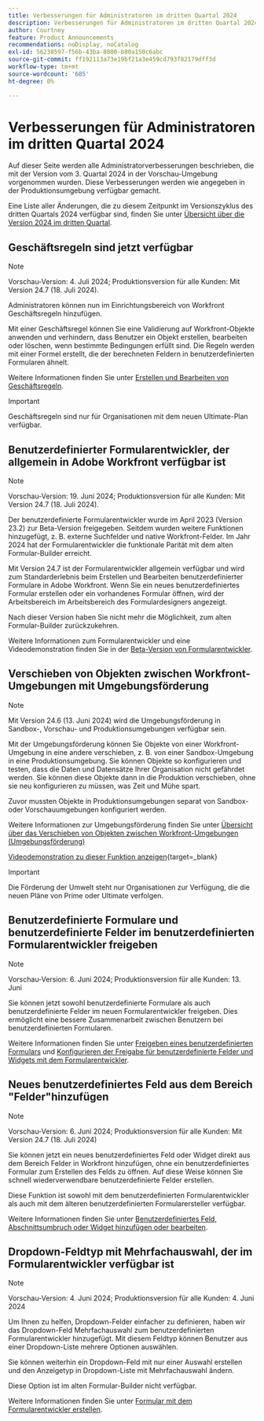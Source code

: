 ```yaml
---
title: Verbesserungen für Administratoren im dritten Quartal 2024
description: Verbesserungen für Administratoren im dritten Quartal 2024
author: Courtney
feature: Product Announcements
recommendations: noDisplay, noCatalog
exl-id: 56238597-f56b-43ba-8800-b80a150c6abc
source-git-commit: ff192113a73e19bf21a3e459cd793f82179dff3d
workflow-type: tm+mt
source-wordcount: '685'
ht-degree: 0%

---
```


# Verbesserungen für Administratoren im dritten Quartal 2024

Auf dieser Seite werden alle Administratorverbesserungen beschrieben, die mit der Version vom 3. Quartal 2024 in der Vorschau-Umgebung vorgenommen wurden. Diese Verbesserungen werden wie angegeben in der Produktionsumgebung verfügbar gemacht.

Eine Liste aller Änderungen, die zu diesem Zeitpunkt im Versionszyklus des dritten Quartals 2024 verfügbar sind, finden Sie unter [Übersicht über die Version 2024 im dritten Quartal](/help/quicksilver/product-announcements/product-releases/24-q3-release-activity/24-q3-release-overview.md).

## Geschäftsregeln sind jetzt verfügbar

>[!NOTE]
>
>Vorschau-Version: 4. Juli 2024; Produktionsversion für alle Kunden: Mit Version 24.7 (18. Juli 2024).

Administratoren können nun im Einrichtungsbereich von Workfront Geschäftsregeln hinzufügen.

Mit einer Geschäftsregel können Sie eine Validierung auf Workfront-Objekte anwenden und verhindern, dass Benutzer ein Objekt erstellen, bearbeiten oder löschen, wenn bestimmte Bedingungen erfüllt sind. Die Regeln werden mit einer Formel erstellt, die der berechneten Feldern in benutzerdefinierten Formularen ähnelt.

Weitere Informationen finden Sie unter [Erstellen und Bearbeiten von Geschäftsregeln](/help/quicksilver/administration-and-setup/set-up-workfront/configure-system-defaults/business-rules.md).

>[!IMPORTANT]
>
>Geschäftsregeln sind nur für Organisationen mit dem neuen Ultimate-Plan verfügbar.

## Benutzerdefinierter Formularentwickler, der allgemein in Adobe Workfront verfügbar ist

>[!NOTE]
>
>Vorschau-Version: 19. Juni 2024; Produktionsversion für alle Kunden: Mit Version 24.7 (18. Juli 2024).

Der benutzerdefinierte Formularentwickler wurde im April 2023 (Version 23.2) zur Beta-Version freigegeben. Seitdem wurden weitere Funktionen hinzugefügt, z. B. externe Suchfelder und native Workfront-Felder. Im Jahr 2024 hat der Formularentwickler die funktionale Parität mit dem alten Formular-Builder erreicht.

Mit Version 24.7 ist der Formularentwickler allgemein verfügbar und wird zum Standarderlebnis beim Erstellen und Bearbeiten benutzerdefinierter Formulare in Adobe Workfront. Wenn Sie ein neues benutzerdefiniertes Formular erstellen oder ein vorhandenes Formular öffnen, wird der Arbeitsbereich im Arbeitsbereich des Formulardesigners angezeigt.

Nach dieser Version haben Sie nicht mehr die Möglichkeit, zum alten Formular-Builder zurückzukehren.

Weitere Informationen zum Formularentwickler und eine Videodemonstration finden Sie in der [Beta-Version von Formularentwickler](/help/quicksilver/product-announcements/product-releases/23.2-release-activity/23-2-admin-enhancements.md).

## Verschieben von Objekten zwischen Workfront-Umgebungen mit Umgebungsförderung

>[!NOTE]
>
>Mit Version 24.6 (13. Juni 2024) wird die Umgebungsförderung in Sandbox-, Vorschau- und Produktionsumgebungen verfügbar sein.

Mit der Umgebungsförderung können Sie Objekte von einer Workfront-Umgebung in eine andere verschieben, z. B. von einer Sandbox-Umgebung in eine Produktionsumgebung. Sie können Objekte so konfigurieren und testen, dass die Daten und Datensätze Ihrer Organisation nicht gefährdet werden. Sie können diese Objekte dann in die Produktion verschieben, ohne sie neu konfigurieren zu müssen, was Zeit und Mühe spart.

Zuvor mussten Objekte in Produktionsumgebungen separat von Sandbox- oder Vorschauumgebungen konfiguriert werden.

Weitere Informationen zur Umgebungsförderung finden Sie unter [Übersicht über das Verschieben von Objekten zwischen Workfront-Umgebungen (Umgebungsförderung)](/help/quicksilver/administration-and-setup/set-up-workfront/workfront-testing-environments/environment-promotion-in-wf.md)

[Videodemonstration zu dieser Funktion anzeigen](https://video.tv.adobe.com/v/3429735/){target=_blank}

>[!IMPORTANT]
>
>Die Förderung der Umwelt steht nur Organisationen zur Verfügung, die die neuen Pläne von Prime oder Ultimate verfolgen.
>

## Benutzerdefinierte Formulare und benutzerdefinierte Felder im benutzerdefinierten Formularentwickler freigeben

>[!NOTE]
>
>Vorschau-Version: 6. Juni 2024; Produktionsversion für alle Kunden: 13. Juni

Sie können jetzt sowohl benutzerdefinierte Formulare als auch benutzerdefinierte Felder im neuen Formularentwickler freigeben. Dies ermöglicht eine bessere Zusammenarbeit zwischen Benutzern bei benutzerdefinierten Formularen.

Weitere Informationen finden Sie unter [Freigeben eines benutzerdefinierten Formulars](/help/quicksilver/administration-and-setup/customize-workfront/create-manage-custom-forms/share-access-to-a-custom-form.md) und [Konfigurieren der Freigabe für benutzerdefinierte Felder und Widgets mit dem Formularentwickler](/help/quicksilver/administration-and-setup/customize-workfront/create-manage-custom-forms/form-designer/manage-a-form/share-custom-fields.md).

## Neues benutzerdefiniertes Feld aus dem Bereich &quot;Felder&quot;hinzufügen

>[!NOTE]
>
>Vorschau-Version: 6. Juni 2024; Produktionsversion für alle Kunden: Mit Version 24.7 (18. Juli 2024)

Sie können jetzt ein neues benutzerdefiniertes Feld oder Widget direkt aus dem Bereich Felder in Workfront hinzufügen, ohne ein benutzerdefiniertes Formular zum Erstellen des Felds zu öffnen. Auf diese Weise können Sie schnell wiederverwendbare benutzerdefinierte Felder erstellen.

Diese Funktion ist sowohl mit dem benutzerdefinierten Formularentwickler als auch mit dem älteren benutzerdefinierten Formularersteller verfügbar.

Weitere Informationen finden Sie unter [Benutzerdefiniertes Feld, Abschnittsumbruch oder Widget hinzufügen oder bearbeiten](/help/quicksilver/administration-and-setup/customize-workfront/create-manage-custom-forms/edit-a-custom-field.md).

## Dropdown-Feldtyp mit Mehrfachauswahl, der im Formularentwickler verfügbar ist

>[!NOTE]
>
>Vorschau-Version: 4. Juni 2024; Produktionsversion für alle Kunden: 4. Juni 2024

Um Ihnen zu helfen, Dropdown-Felder einfacher zu definieren, haben wir das Dropdown-Feld Mehrfachauswahl zum benutzerdefinierten Formularentwickler hinzugefügt. Mit diesem Feldtyp können Benutzer aus einer Dropdown-Liste mehrere Optionen auswählen.

Sie können weiterhin ein Dropdown-Feld mit nur einer Auswahl erstellen und den Anzeigetyp in Dropdown-Liste mit Mehrfachauswahl ändern.

Diese Option ist im alten Formular-Builder nicht verfügbar.

Weitere Informationen finden Sie unter [Formular mit dem Formularentwickler erstellen](/help/quicksilver/administration-and-setup/customize-workfront/create-manage-custom-forms/form-designer/design-a-form/design-a-form.md).
